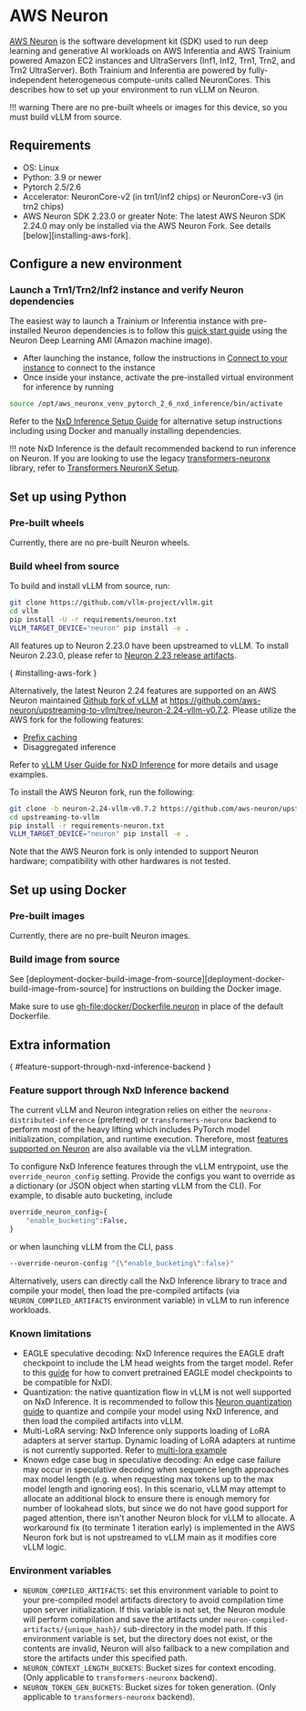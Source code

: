 # AWS Neuron

[AWS Neuron](https://awsdocs-neuron.readthedocs-hosted.com/en/latest/) is the software development kit (SDK) used to run deep learning and
generative AI workloads on AWS Inferentia and AWS Trainium powered Amazon EC2 instances and UltraServers (Inf1, Inf2, Trn1, Trn2,
and Trn2 UltraServer). Both Trainium and Inferentia are powered by fully-independent heterogeneous compute-units called NeuronCores.
This describes how to set up your environment to run vLLM on Neuron.

!!! warning
    There are no pre-built wheels or images for this device, so you must build vLLM from source.

## Requirements

- OS: Linux
- Python: 3.9 or newer
- Pytorch 2.5/2.6
- Accelerator: NeuronCore-v2 (in trn1/inf2 chips) or NeuronCore-v3 (in trn2 chips)
- AWS Neuron SDK 2.23.0 or greater
Note: The latest AWS Neuron SDK 2.24.0 may only be installed via the AWS Neuron Fork. See details [below][installing-aws-fork].

## Configure a new environment

### Launch a Trn1/Trn2/Inf2 instance and verify Neuron dependencies

The easiest way to launch a Trainium or Inferentia instance with pre-installed Neuron dependencies is to follow this
[quick start guide](https://awsdocs-neuron.readthedocs-hosted.com/en/latest/general/setup/neuron-setup/multiframework/multi-framework-ubuntu22-neuron-dlami.html#setup-ubuntu22-multi-framework-dlami) using the Neuron Deep Learning AMI (Amazon machine image).

- After launching the instance, follow the instructions in [Connect to your instance](https://docs.aws.amazon.com/AWSEC2/latest/UserGuide/AccessingInstancesLinux.html) to connect to the instance
- Once inside your instance, activate the pre-installed virtual environment for inference by running

```bash
source /opt/aws_neuronx_venv_pytorch_2_6_nxd_inference/bin/activate
```

Refer to the [NxD Inference Setup Guide](https://awsdocs-neuron.readthedocs-hosted.com/en/latest/libraries/nxd-inference/nxdi-setup.html)
for alternative setup instructions including using Docker and manually installing dependencies.

!!! note
    NxD Inference is the default recommended backend to run inference on Neuron. If you are looking to use the legacy [transformers-neuronx](https://github.com/aws-neuron/transformers-neuronx)
    library, refer to [Transformers NeuronX Setup](https://awsdocs-neuron.readthedocs-hosted.com/en/latest/libraries/transformers-neuronx/setup/index.html).

## Set up using Python

### Pre-built wheels

Currently, there are no pre-built Neuron wheels.

### Build wheel from source

To build and install vLLM from source, run:

```bash
git clone https://github.com/vllm-project/vllm.git
cd vllm
pip install -U -r requirements/neuron.txt
VLLM_TARGET_DEVICE="neuron" pip install -e .
```

All features up to Neuron 2.23.0 have been upstreamed to vLLM. To install Neuron 2.23.0, please refer to [Neuron 2.23 release artifacts](https://awsdocs-neuron.readthedocs-hosted.com/en/latest/release-notes/prev/content.html#neuron-2-23-0-05-20-2025).

[](){ #installing-aws-fork }

Alternatively, the latest Neuron 2.24 features are supported on an AWS Neuron maintained [Github fork of vLLM](https://github.com/aws-neuron/upstreaming-to-vllm/tree/neuron-2.24-vllm-v0.7.2) at
<https://github.com/aws-neuron/upstreaming-to-vllm/tree/neuron-2.24-vllm-v0.7.2>. Please utilize the AWS fork for the following features:

- [Prefix caching](https://awsdocs-neuron.readthedocs-hosted.com/en/latest/libraries/nxd-inference/developer_guides/feature-guide.html#prefix-caching-support)
- Disaggregated inference

Refer to [vLLM User Guide for NxD Inference](https://awsdocs-neuron.readthedocs-hosted.com/en/latest/libraries/nxd-inference/developer_guides/vllm-user-guide.html)
    for more details and usage examples.

To install the AWS Neuron fork, run the following:

```bash
git clone -b neuron-2.24-vllm-v0.7.2 https://github.com/aws-neuron/upstreaming-to-vllm.git
cd upstreaming-to-vllm
pip install -r requirements-neuron.txt
VLLM_TARGET_DEVICE="neuron" pip install -e .
```

Note that the AWS Neuron fork is only intended to support Neuron hardware; compatibility with other hardwares is not tested.

## Set up using Docker

### Pre-built images

Currently, there are no pre-built Neuron images.

### Build image from source

See [deployment-docker-build-image-from-source][deployment-docker-build-image-from-source] for instructions on building the Docker image.

Make sure to use <gh-file:docker/Dockerfile.neuron> in place of the default Dockerfile.

## Extra information

[](){ #feature-support-through-nxd-inference-backend }

### Feature support through NxD Inference backend

The current vLLM and Neuron integration relies on either the `neuronx-distributed-inference` (preferred) or `transformers-neuronx` backend
to perform most of the heavy lifting which includes PyTorch model initialization, compilation, and runtime execution. Therefore, most
[features supported on Neuron](https://awsdocs-neuron.readthedocs-hosted.com/en/latest/libraries/nxd-inference/developer_guides/feature-guide.html) are also available via the vLLM integration.

To configure NxD Inference features through the vLLM entrypoint, use the `override_neuron_config` setting. Provide the configs you want to override
as a dictionary (or JSON object when starting vLLM from the CLI). For example, to disable auto bucketing, include

```python
override_neuron_config={
    "enable_bucketing":False,
}
```

or when launching vLLM from the CLI, pass

```bash
--override-neuron-config "{\"enable_bucketing\":false}"
```

Alternatively, users can directly call the NxD Inference library to trace and compile your model, then load the pre-compiled artifacts
(via `NEURON_COMPILED_ARTIFACTS` environment variable) in vLLM to run inference workloads.

### Known limitations

- EAGLE speculative decoding: NxD Inference requires the EAGLE draft checkpoint to include the LM head weights from the target model. Refer to this
  [guide](https://awsdocs-neuron.readthedocs-hosted.com/en/latest/libraries/nxd-inference/developer_guides/feature-guide.html#eagle-checkpoint-compatibility)
  for how to convert pretrained EAGLE model checkpoints to be compatible for NxDI.
- Quantization: the native quantization flow in vLLM is not well supported on NxD Inference. It is recommended to follow this
  [Neuron quantization guide](https://awsdocs-neuron.readthedocs-hosted.com/en/latest/libraries/nxd-inference/developer_guides/custom-quantization.html)
  to quantize and compile your model using NxD Inference, and then load the compiled artifacts into vLLM.
- Multi-LoRA serving: NxD Inference only supports loading of LoRA adapters at server startup. Dynamic loading of LoRA adapters at
  runtime is not currently supported. Refer to [multi-lora example](https://github.com/aws-neuron/upstreaming-to-vllm/blob/neuron-2.23-vllm-v0.7.2/examples/offline_inference/neuron_multi_lora.py)
- Known edge case bug in speculative decoding: An edge case failure may occur in speculative decoding when sequence length approaches
  max model length (e.g. when requesting max tokens up to the max model length and ignoring eos). In this scenario, vLLM may attempt
  to allocate an additional block to ensure there is enough memory for number of lookahead slots, but since we do not have good support
  for paged attention, there isn't another Neuron block for vLLM to allocate. A workaround fix (to terminate 1 iteration early) is
  implemented in the AWS Neuron fork but is not upstreamed to vLLM main as it modifies core vLLM logic.

### Environment variables

- `NEURON_COMPILED_ARTIFACTS`: set this environment variable to point to your pre-compiled model artifacts directory to avoid
  compilation time upon server initialization. If this variable is not set, the Neuron module will perform compilation and save the
  artifacts under `neuron-compiled-artifacts/{unique_hash}/` sub-directory in the model path. If this environment variable is set,
  but the directory does not exist, or the contents are invalid, Neuron will also fallback to a new compilation and store the artifacts
  under this specified path.
- `NEURON_CONTEXT_LENGTH_BUCKETS`: Bucket sizes for context encoding. (Only applicable to `transformers-neuronx` backend).
- `NEURON_TOKEN_GEN_BUCKETS`: Bucket sizes for token generation. (Only applicable to `transformers-neuronx` backend).
